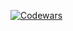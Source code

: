 [![Codewars](https://www.codewars.com/users/Julien-Baiwir/badges/large)](https://www.codewars.com/users/Julien-Baiwir)